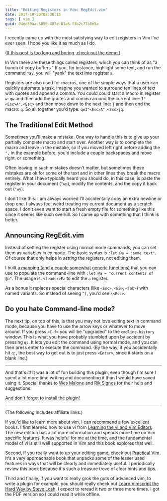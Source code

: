 ```yaml
---
title: "Editing Registers in Vim: RegEdit.vim"
date: 2017-10-20T08:30:15
tags: [ vim ]
guid: 04ed30aa-5850-487e-81a6-f3b2c77b8e5a
---
```

I recently came up with the most satisfying way to edit registers in Vim I've
ever seen.  I hope you like it as much as I do.

<!--more-->

([If this post is too long and boring, check out the demo.][regedit])

In Vim there are these things called registers, which you can think of as "a
bunch of copy buffers."  If you, for instance, highlight some text, and run the
command `"ay`, you will "yank" the text into register `a`.

Registers are also used for macros, one of the simple ways that a user can
quickly automate a task.  Imagine you wanted to surround ten lines of text with
quotes and append a comma.  You could could start a macro in register `w`: `qw`
and then add the quotes and comma around the current line: `I"<Esc>A",<Esc>` and then
move down to the next line: `j` and then end the macro: `q`.  So all together
you'd type: `qwI"<Esc>A",<Esc>jq`.

## The Traditional Edit Method

Sometimes you'll make a mistake.  One way to handle this is to give up your
partially complete macro and start over.  Another way is to complete the macro
and leave in the mistake, so if you moved left right before adding the `",` in
the example before, you'd include a couple backspaces and move right, or
something.

Often leaving in such mistakes doesn't matter, but sometimes these mistakes are
ok for some of the text and in other lines they break the macro entirely.  What
I have typically heard you should do, in this case, is paste the register in
your document (`"wp`), modify the contents, and the copy it back out (`"wy`).

I don't like this.  I am always worried I'll accidentally copy an extra newline
or drop one.  I always feel weird treating my current document as a scratch
space.  I don't even want to start a fresh empty file for something like this
since it seems like such overkill.  So I came up with something that I think is
better.

## Announcing RegEdit.vim

Instead of setting the register using normal mode commands, you can set them as
variables in ex mode.  The basic syntax is `:let @a = "some text"`.  Of course
that only helps in *setting* the registers, not editing them.

I built [a mapping (and a couple somewhat generic functions)][regedit] that you can use to
populate the command-line with `:let @a = "current contents of @a"`.  The usage
is: `<leader>Ea` to edit the `a` register.

As a bonus it replaces special characters (like `<Esc>`, `<BS>`, `<Tab>`) with
named variants.  So instead of seeing `^[`, you'd see `\<Esc>`.

## Do you hate Command-line mode?

The next tip, on top of this, is that you may not love editing text in command
mode, because you have to use the arrow keys or whatever to move around.  If you
press `<C-f>` you will be "upgraded" to the `cmdline-history` window.  This is
what you have probably stumbled upon by accident by pressing `q:`.  It lets you
edit the command using normal mode, and you can then press enter to execute the
command.  (By the way, if you accidentally hit `q:`, the best way to get out
is to just press `<Enter>`, since it starts on a blank line.)

---

And that's it!  It was a lot of fun building this plugin, even though I'm sure I
spent a lot more time writing and documenting it than I would have saved using
it.  Special thanks to [Wes Malone][wes] and [Rik Signes][rik] for their help
and suggestions.

[And don't forget to install the plugin!][regedit]

---

(The following includes affiliate links.)

If you'd like to learn more about vim, I can recommend a few excellent books.  I
first learned how to use vi from
<a href="https://www.amazon.com/gp/product/059652983X/ref=as_li_tl?ie=UTF8&camp=1789&creative=9325&creativeASIN=059652983X&linkCode=as2&tag=afoolishmanif-20&linkId=1d3b90d608a023a1dcb898b903b6f6ac">Learning the vi and Vim Editors</a><img src="//ir-na.amazon-adsystem.com/e/ir?t=afoolishmanif-20&l=am2&o=1&a=059652983X" width="1" height="1" border="0" alt="" style="border:none !important; margin:0px !important;" />.
The new edition has a lot more information and spends more time on Vim specific
features.  It was helpful for me at the time, and the fundamental model of vi is
still well supported in Vim and this book explores that well.

Second, if you really want to up your editing game, check out
<a href="https://www.amazon.com/gp/product/1680501275/ref=as_li_tl?ie=UTF8&camp=1789&creative=9325&creativeASIN=1680501275&linkCode=as2&tag=afoolishmanif-20&linkId=4518880cd2a7fd1333456edcbacc26f6">Practical Vim</a><img src="//ir-na.amazon-adsystem.com/e/ir?t=afoolishmanif-20&l=am2&o=1&a=1680501275" width="1" height="1" border="0" alt="" style="border:none !important; margin:0px !important;" />.
It's a very approachable book that unpacks some of the lesser used features in
ways that will be clearly and immediately useful.  I periodically review this
book because it's such a treasure trove of clear hints and tips.

Third and finally, if you want to really grok the guts of advanced vim, to write
a plugin for example, you should really check out [Learn Vimscript the Hard Way
by Steve Losh][lvsthw].  I expect to reread it two or three more times.  I got
the PDF version so I could read it while offline.

[wes]: https://github.com/wesQ3/
[rik]: https://rjbs.manxome.org/
[lvsthw]: http://learnvimscriptthehardway.stevelosh.com
[regedit]: https://github.com/frioux/vim-regedit
